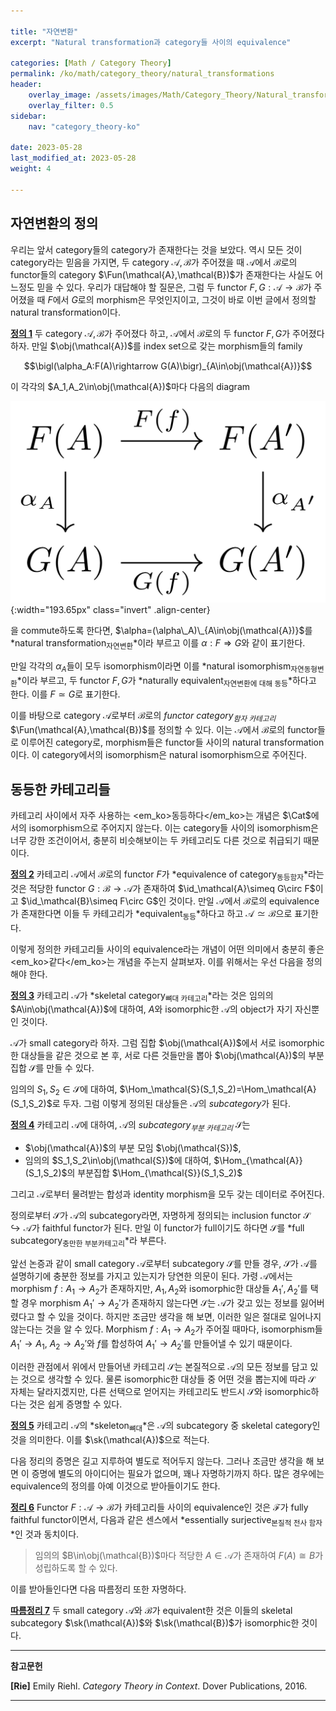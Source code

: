 ```yaml
---

title: "자연변환"
excerpt: "Natural transformation과 category들 사이의 equivalence"

categories: [Math / Category Theory]
permalink: /ko/math/category_theory/natural_transformations
header:
    overlay_image: /assets/images/Math/Category_Theory/Natural_transformations.png
    overlay_filter: 0.5
sidebar: 
    nav: "category_theory-ko"

date: 2023-05-28
last_modified_at: 2023-05-28
weight: 4

---
```


## 자연변환의 정의

우리는 앞서 category들의 category가 존재한다는 것을 보았다. 역시 모든 것이 category라는 믿음을 가지면, 두 category $\mathcal{A},\mathcal{B}$가 주어졌을 때 $\mathcal{A}$에서 $\mathcal{B}$로의 functor들의 category $\Fun(\mathcal{A},\mathcal{B})$가 존재한다는 사실도 어느정도 믿을 수 있다. 우리가 대답해야 할 질문은, 그럼 두 functor $F,G:\mathcal{A}\rightarrow \mathcal{B}$가 주어졌을 때 $F$에서 $G$로의 morphism은 무엇인지이고, 그것이 바로 이번 글에서 정의할 natural transformation이다.

<div class="definition" markdown="1">

<ins id="def1">**정의 1**</ins> 두 category $\mathcal{A},\mathcal{B}$가 주어졌다 하고, $\mathcal{A}$에서 $\mathcal{B}$로의 두 functor $F,G$가 주어졌다 하자. 만일 $\obj(\mathcal{A})$를 index set으로 갖는 morphism들의 family 

$$\bigl(\alpha_A:F(A)\rightarrow G(A)\bigr)_{A\in\obj(\mathcal{A})}$$

이 각각의 $A_1,A_2\in\obj(\mathcal{A})$마다 다음의 diagram

![natural_transformation](/assets/images/Math/Category_Theory/Natural_transformations-1.png){:width="193.65px" class="invert" .align-center}

을 commute하도록 한다면, $\alpha=(\alpha\_A)\_{A\in\obj(\mathcal{A})}$를 *natural transformation<sub>자연변환</sub>*이라 부르고 이를 $\alpha:F\Rightarrow G$와 같이 표기한다.

만일 각각의 $\alpha_A$들이 모두 isomorphism이라면 이를 *natural isomorphism<sub>자연동형변환</sub>*이라 부르고, 두 functor $F,G$가 *naturally equivalent<sub>자연변환에 대해 동등</sub>*하다고 한다. 이를 $F\simeq G$로 표기한다.

</div>

이를 바탕으로 category $\mathcal{A}$로부터 $\mathcal{B}$로의 *functor category<sub>함자 카테고리</sub>* $\Fun(\mathcal{A},\mathcal{B})$를 정의할 수 있다. 이는 $\mathcal{A}$에서 $\mathcal{B}$로의 functor들로 이루어진 category로, morphism들은 functor들 사이의 natural transformation이다. 이 category에서의 isomorphism은 natural isomorphism으로 주어진다.

## 동등한 카테고리들

카테고리 사이에서 자주 사용하는 <em_ko>동등하다</em_ko>는 개념은 $\Cat$에서의 isomorphism으로 주어지지 않는다. 이는 category들 사이의 isomorphism은 너무 강한 조건이어서, 충분히 비슷해보이는 두 카테고리도 다른 것으로 취급되기 때문이다. 

<div class="definition" markdown="1">

<ins id="def2">**정의 2**</ins> 카테고리 $\mathcal{A}$에서 $\mathcal{B}$로의 functor $F$가 *equivalence of category<sub>동등함자</sub>*라는 것은 적당한 functor $G:\mathcal{B}\rightarrow \mathcal{A}$가 존재하여 $\id_\mathcal{A}\simeq G\circ F$이고 $\id_\mathcal{B}\simeq F\circ G$인 것이다. 만일 $\mathcal{A}$에서 $\mathcal{B}$로의 equivalence가 존재한다면 이들 두 카테고리가 *equivalent<sub>동등</sub>*하다고 하고 $\mathcal{A}\simeq\mathcal{B}$으로 표기한다.

</div>

이렇게 정의한 카테고리들 사이의 equivalence라는 개념이 어떤 의미에서 충분히 좋은 <em_ko>같다</em_ko>는 개념을 주는지 살펴보자. 이를 위해서는 우선 다음을 정의해야 한다.

<div class="definition" markdown="1">

<ins id="def3">**정의 3**</ins> 카테고리 $\mathcal{A}$가 *skeletal category<sub>뼈대 카테고리</sub>*라는 것은 임의의 $A\in\obj(\mathcal{A})$에 대하여, $A$와 isomorphic한 $\mathcal{A}$의 object가 자기 자신뿐인 것이다.

</div>

$\mathcal{A}$가 small category라 하자. 그럼 집합 $\obj(\mathcal{A})$에서 서로 isomorphic한 대상들을 같은 것으로 본 후, 서로 다른 것들만을 뽑아 $\obj(\mathcal{A})$의 부분집합 $\mathcal{S}$를 만들 수 있다. 

임의의 $S_1,S_2\in\mathcal{S}$에 대하여, $\Hom_\mathcal{S}(S_1,S_2)=\Hom_\mathcal{A}(S_1,S_2)$로 두자. 그럼 이렇게 정의된 대상들은 $\mathcal{A}$의 *subcategory*가 된다.

<div class="definition" markdown="1">

<ins id="def4">**정의 4**</ins> 카테고리 $\mathcal{A}$에 대하여, $\mathcal{A}$의 *subcategory<sub>부분 카테고리</sub>* $\mathcal{S}$는 

- $\obj(\mathcal{A})$의 부분 모임 $\obj(\mathcal{S})$,
- 임의의 $S_1,S_2\in\obj(\mathcal{S})$에 대하여, $\Hom_{\mathcal{A}}(S_1,S_2)$의 부분집합 $\Hom_{\mathcal{S}}(S_1,S_2)$

그리고 $\mathcal{A}$로부터 물려받는 합성과 identity morphism을 모두 갖는 데이터로 주어진다. 

</div>

정의로부터 $\mathcal{S}$가 $\mathcal{A}$의 subcategory라면, 자명하게 정의되는 inclusion functor $\mathcal{S}\hookrightarrow\mathcal{A}$가 faithful functor가 된다. 만일 이 functor가 full이기도 하다면 $\mathcal{S}$를 *full subcategory<sub>충만한 부분카테고리</sub>*라 부른다.

앞선 논증과 같이 small category $\mathcal{A}$로부터 subcategory $\mathcal{S}$를 만들 경우, $\mathcal{S}$가 $\mathcal{A}$를 설명하기에 충분한 정보를 가지고 있는지가 당연한 의문이 된다. 가령 $\mathcal{A}$에서는 morphism $f:A_1\rightarrow A_2$가 존재하지만, $A_1,A_2$와 isomorphic한 대상들 $A_1',A_2'$를 택할 경우 morphism $A_1'\rightarrow A_2'$가 존재하지 않는다면 $\mathcal{S}$는 $\mathcal{A}$가 갖고 있는 정보를 잃어버렸다고 할 수 있을 것이다. 하지만 조금만 생각을 해 보면, 이러한 일은 절대로 일어나지 않는다는 것을 알 수 있다. Morphism $f:A_1\rightarrow A_2$가 주어질 때마다, isomorphism들 $A_1'\rightarrow A_1$, $A_2\rightarrow A_2'$와 $f$를 합성하여 $A_1'\rightarrow A_2'$를 만들어낼 수 있기 때문이다.

이러한 관점에서 위에서 만들어낸 카테고리 $\mathcal{S}$는 본질적으로 $\mathcal{A}$의 모든 정보를 담고 있는 것으로 생각할 수 있다. 물론 isomorphic한 대상들 중 어떤 것을 뽑는지에 따라 $\mathcal{S}$ 자체는 달라지겠지만, 다른 선택으로 얻어지는 카테고리도 반드시 $\mathcal{S}$와 isomorphic하다는 것은 쉽게 증명할 수 있다. 

<div class="definition" markdown="1">

<ins id="def5">**정의 5**</ins> 카테고리 $\mathcal{A}$의 *skeleton<sub>뼈대</sub>*은 $\mathcal{A}$의 subcategory 중 skeletal category인 것을 의미한다. 이를 $\sk(\mathcal{A})$으로 적는다.

</div>

다음 정리의 증명은 길고 지루하여 별도로 적어두지 않는다. 그러나 조금만 생각을 해 보면 이 증명에 별도의 아이디어는 필요가 없으며, 꽤나 자명하기까지 하다. 많은 경우에는 equivalence의 정의를 아예 이것으로 받아들이기도 한다.

<div class="proposition" markdown="1">

<ins id="thm6">**정리 6**</ins> Functor $F:\mathcal{A}\rightarrow\mathcal{B}$가 카테고리들 사이의 equivalence인 것은 $\mathcal{F}$가 fully faithful functor이면서, 다음과 같은 센스에서 *essentially surjective<sub>본질적 전사 함자</sub>*인 것과 동치이다.

> 임의의 $B\in\obj(\mathcal{B})$마다 적당한 $A\in\mathcal{A}$가 존재하여 $F(A)\cong B$가 성립하도록 할 수 있다.

</div>

이를 받아들인다면 다음 따름정리 또한 자명하다.

<div class="proposition" markdown="1">

<ins id="cor7">**따름정리 7**</ins> 두 small category $\mathcal{A}$와 $\mathcal{B}$가 equivalent한 것은 이들의 skeletal subcategory $\sk(\mathcal{A})$와 $\sk(\mathcal{B})$가 isomorphic한 것이다.

</div>

---

**참고문헌**

**[Rie]** Emily Riehl. *Category Theory in Context*. Dover Publications, 2016.

---
